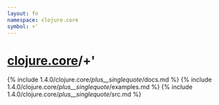 ```yaml
---
layout: fn
namespace: clojure.core
symbol: +'
---
```


# [clojure.core](../)/+'

{% include 1.4.0/clojure.core/_plus__singlequote_/docs.md %}
{% include 1.4.0/clojure.core/_plus__singlequote_/examples.md %}
{% include 1.4.0/clojure.core/_plus__singlequote_/src.md %}

